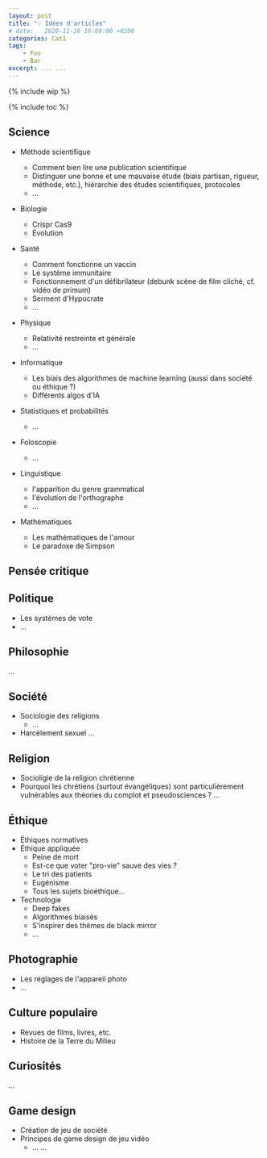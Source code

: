 ```yaml
---
layout: post
title: "💡 Idées d'articles"
# date:   2020-11-16 16:08:00 +0200
categories: Cat1
tags:
    - Foo
    - Bar
excerpt: ... ...
---
```


{% include wip %}

{% include toc %}

## Science

* Méthode scientifique
  * Comment bien lire une publication scientifique
  * Distinguer une bonne et une mauvaise étude (biais partisan, rigueur, méthode, etc.), hiérarchie des études scientifiques, protocoles
  * ...

* Biologie
  * Crispr Cas9
  * Évolution

* Santé
  * Comment fonctionne un vaccin
  * Le système immunitaire
  * Fonctionnement d'un défibrilateur (debunk scène de film cliché, cf. vidéo de primum)
  * Serment d'Hypocrate
  * ...

* Physique
  * Relativité restreinte et générale
  * ...

* Informatique
  * Les biais des algorithmes de machine learning (aussi dans société ou éthique ?)
  * Différents algos d'IA

* Statistiques et probabilités
  * ...

* Foloscopie
  * ...

* Linguistique
  * l'apparition du genre grammatical
  * l'évolution de l'orthographe
  * ...

* Mathématiques
  * Les mathématiques de l'amour
  * Le paradoxe de Simpson

## Pensée critique

## Politique

* Les systèmes de vote
* ...

## Philosophie

...

## Société

* Sociologie des religions
  * ...
* Harcèlement sexuel
...

## Religion

* Socioligie de la religion chrétienne
* Pourquoi les chrétiens (surtout évangéliques) sont particulièrement vulnérables aux théories du complot et pseudosciences ?
...

## Éthique

* Éthiques normatives
* Éthique appliquée
  * Peine de mort
  * Est-ce que voter "pro-vie" sauve des vies ?
  * Le tri des patients
  * Eugénisme
  * Tous les sujets bioéthique...
* Technologie
  * Deep fakes
  * Algorithmes biaisés
  * S'inspirer des thèmes de black mirror
  * ...

## Photographie

* Les réglages de l'appareil photo
* ...

## Culture populaire

* Revues de films, livres, etc.
* Histoire de la Terre du Milieu

## Curiosités

...

## Game design

* Création de jeu de société
* Principes de game design de jeu vidéo
  * ...
...
